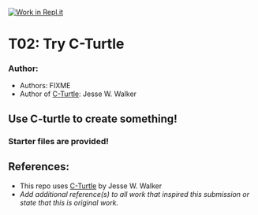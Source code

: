 [![Work in Repl.it](https://classroom.github.com/assets/work-in-replit-14baed9a392b3a25080506f3b7b6d57f295ec2978f6f33ec97e36a161684cbe9.svg)](https://classroom.github.com/online_ide?assignment_repo_id=398218&assignment_repo_type=GroupAssignmentRepo)
# T02: Try C-Turtle

### Author:
- Authors: FIXME
- Author of [C-Turtle](https://github.com/walkerje/C-Turtle): Jesse W. Walker

## Use C-turtle to create something!

### Starter files are provided!

## References:
- This repo uses [C-Turtle](https://github.com/walkerje/C-Turtle) by Jesse W. Walker
- *Add additional reference(s) to all work that inspired this submission or state that this is original work.*

